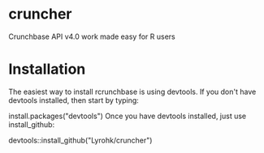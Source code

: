 # cruncher
Crunchbase API v4.0 work made easy for R users 

# Installation
The easiest way to install rcrunchbase is using devtools. If you don't have devtools installed, then start by typing:

install.packages("devtools")
Once you have devtools installed, just use install_github:

devtools::install_github("Lyrohk/cruncher")
